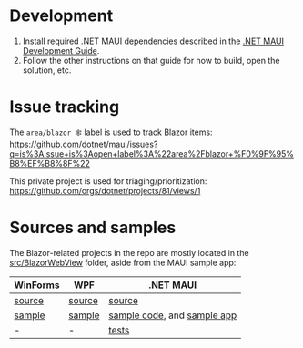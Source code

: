 # Development

1. Install required .NET MAUI dependencies described in the [.NET MAUI Development Guide](https://github.com/dotnet/maui/blob/main/.github/DEVELOPMENT.md).
1. Follow the other instructions on that guide for how to build, open the solution, etc.

# Issue tracking

The `area/blazor 🕸️` label is used to track Blazor items: https://github.com/dotnet/maui/issues?q=is%3Aissue+is%3Aopen+label%3A%22area%2Fblazor+%F0%9F%95%B8%EF%B8%8F%22

This private project is used for triaging/prioritization: https://github.com/orgs/dotnet/projects/81/views/1

# Sources and samples

The Blazor-related projects in the repo are mostly located in the [src/BlazorWebView](https://github.com/dotnet/maui/tree/main/src/BlazorWebView) folder, aside from the MAUI sample app:

|  WinForms | WPF  | .NET MAUI  |
|---|---|---|
| [source](https://github.com/dotnet/maui/tree/main/src/BlazorWebView/src/WindowsForms) | [source](https://github.com/dotnet/maui/tree/main/src/BlazorWebView/src/Wpf) | [source](https://github.com/dotnet/maui/tree/main/src/BlazorWebView/src/Maui) |
| [sample](https://github.com/dotnet/maui/tree/main/src/BlazorWebView/samples/BlazorWinFormsApp) | [sample](https://github.com/dotnet/maui/tree/main/src/BlazorWebView/samples/BlazorWpfApp) | [sample code](https://github.com/dotnet/maui/tree/main/src/Controls/samples/Controls.Sample), and [sample app](https://github.com/dotnet/maui/tree/main/src/Controls/samples/Controls.Sample.SingleProject) |
| - | - | [tests](https://github.com/dotnet/maui/tree/main/src/BlazorWebView/tests/MauiDeviceTests) |
